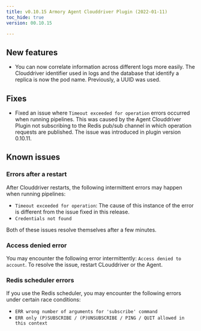 ```yaml
---
title: v0.10.15 Armory Agent Clouddriver Plugin (2022-01-11)
toc_hide: true
version: 00.10.15

---
```


## New features 

* You can now correlate information across different logs more easily. The Clouddriver identifier used in logs and the database that identify a replica is now the pod name. Previously, a UUID was used.

## Fixes

* Fixed an issue where `Timeout exceeded for operation` errors occurred when running pipelines. This was caused by the Agent Clouddriver Plugin not subscribing to the Redis pub/sub channel in which operation requests are published. The issue was introduced in plugin version 0.10.11.

## Known issues

### Errors after a restart

After Clouddriver restarts, the following intermittent errors may happen when running pipelines:

* `Timeout exceeded for operation`: The cause of this instance of the error is different from the issue fixed in this release.
* `Credentials not found`

Both of these issues resolve themselves after a few minutes.

### Access denied error

You may encounter the following error intermittently: `Access denied to account`. To resolve the issue, restart CLouddriver or the Agent.

### Redis scheduler errors

If you use the Redis scheduler, you may encounter the following errors under certain race conditions:

- `ERR wrong number of arguments for 'subscribe' command`
- `ERR only (P)SUBSCRIBE / (P)UNSUBSCRIBE / PING / QUIT allowed in this context`